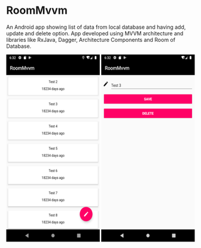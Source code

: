 # RoomMvvm
An Android app showing list of data from local database and having add, update and delete option. App developed using MVVM architecture and libraries like RxJava, Dagger, Architecture Components and Room of Database.

<img src="https://raw.githubusercontent.com/anandwana001/RoomMvvm/master/Screenshot/main_screen.png" width="250" height="500"/>

<img src="https://raw.githubusercontent.com/anandwana001/RoomMvvm/master/Screenshot/edit_screen.png" width="250" height="500"/>
